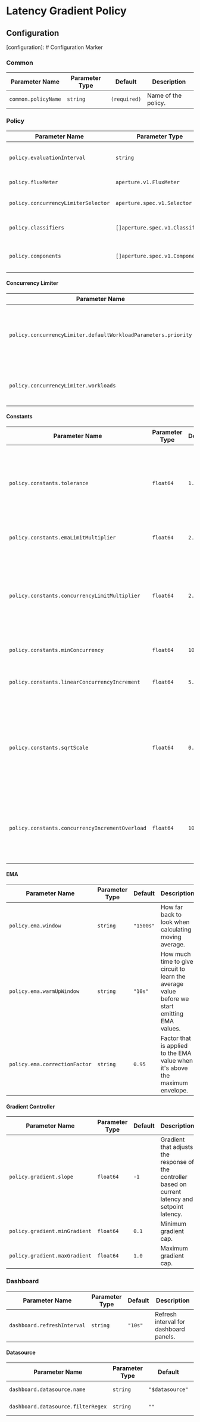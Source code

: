 # Latency Gradient Policy

## Configuration

[configuration]: # Configuration Marker

### Common

| Parameter Name      | Parameter Type | Default      | Description         |
| ------------------- | -------------- | ------------ | ------------------- |
| `common.policyName` | `string`       | `(required)` | Name of the policy. |

### Policy

| Parameter Name                      | Parameter Type                  | Default      | Description                              |
| ----------------------------------- | ------------------------------- | ------------ | ---------------------------------------- |
| `policy.evaluationInterval`         | `string`                        | `"0.5s"`     | How often should policy be re-evaluated. |
| `policy.fluxMeter`                  | `aperture.v1.FluxMeter`         | `(required)` | Flux Meter selector.                     |
| `policy.concurrencyLimiterSelector` | `aperture.spec.v1.Selector`     | `(required)` | Concurrency Limiter selector.            |
| `policy.classifiers`                | `[]aperture.spec.v1.Classifier` | `[]`         | List of classification rules.            |
| `policy.components`                 | `[]aperture.spec.v1.Component`  | `[]`         | List of additional circuit components.   |

#### Concurrency Limiter

| Parameter Name                                                 | Parameter Type                         | Default | Description                                                                |
| -------------------------------------------------------------- | -------------------------------------- | ------- | -------------------------------------------------------------------------- |
| `policy.concurrencyLimiter.defaultWorkloadParameters.priority` | `int`                                  | `20`    | Workload parameters to use in case none of the configured workloads match. |
| `policy.concurrencyLimiter.workloads`                          | `[]aperture.spec.v1.SchedulerWorkload` | `[]`    | A list of additional workloads for the scheduler.                          |

#### Constants

| Parameter Name                                  | Parameter Type | Default | Description                                                                                                                                                                                                                                                                          |
| ----------------------------------------------- | -------------- | ------- | ------------------------------------------------------------------------------------------------------------------------------------------------------------------------------------------------------------------------------------------------------------------------------------ |
| `policy.constants.tolerance`                    | `float64`      | `1.1`   | Tolerance factor beyond which the service is considered to be in overloaded state. E.g. if EMA of latency is 50ms and if Tolerance is 1.1, then service is considered to be in overloaded state if current latency is more than 55ms.                                                |
| `policy.constants.emaLimitMultiplier`           | `float64`      | `2.0`   | Current latency value is multiplied with this factor to calculate max EMA envelope.                                                                                                                                                                                                  |
| `policy.constants.concurrencyLimitMultiplier`   | `float64`      | `2.0`   | Current accepted concurrency is multiplied with this number to calculate upper concurrency limit that can be allowed at the scheduler. This prevents from system to be protected from sudden spikes while the controller catches up on the observability data.                       |
| `policy.constants.minConcurrency`               | `float64`      | `10.0`  | Minimum concurrency allowed in the system during no overload state.                                                                                                                                                                                                                  |
| `policy.constants.linearConcurrencyIncrement`   | `float64`      | `5.0`   | Linear increment to concurrency in each execution tick when the system is not in overloaded state.                                                                                                                                                                                   |
| `policy.constants.sqrtScale`                    | `float64`      | `0.1`   | Scale factor to multiply square root of current accepted concurrrency. This, along with linearConcurrencyIncrement helps calculate overall concurrency increment in each tick. Concurrency is rapidly ramped up in each execution cycle during non-overload state (integral effect). |
| `policy.constants.concurrencyIncrementOverload` | `float64`      | `10.0`  | Concurrent increment to apply during overload state that is still applied despite lowering the overall concurrency in the gradient controller. This is the minimum concurrency that will still be allowed during overload state.                                                     |

#### EMA

| Parameter Name                | Parameter Type | Default   | Description                                                                                   |
| ----------------------------- | -------------- | --------- | --------------------------------------------------------------------------------------------- |
| `policy.ema.window`           | `string`       | `"1500s"` | How far back to look when calculating moving average.                                         |
| `policy.ema.warmUpWindow`     | `string`       | `"10s"`   | How much time to give circuit to learn the average value before we start emitting EMA values. |
| `policy.ema.correctionFactor` | `string`       | `0.95`    | Factor that is applied to the EMA value when it's above the maximum envelope.                 |

#### Gradient Controller

| Parameter Name                | Parameter Type | Default | Description                                                                                         |
| ----------------------------- | -------------- | ------- | --------------------------------------------------------------------------------------------------- |
| `policy.gradient.slope`       | `float64`      | `-1`    | Gradient that adjusts the response of the controller based on current latency and setpoint latency. |
| `policy.gradient.minGradient` | `float64`      | `0.1`   | Minimum gradient cap.                                                                               |
| `policy.gradient.maxGradient` | `float64`      | `1.0`   | Maximum gradient cap.                                                                               |

### Dashboard

| Parameter Name              | Parameter Type | Default | Description                            |
| --------------------------- | -------------- | ------- | -------------------------------------- |
| `dashboard.refreshInterval` | `string`       | `"10s"` | Refresh interval for dashboard panels. |

#### Datasource

| Parameter Name                     | Parameter Type | Default         | Description              |
| ---------------------------------- | -------------- | --------------- | ------------------------ |
| `dashboard.datasource.name`        | `string`       | `"$datasource"` | Datasource name.         |
| `dashboard.datasource.filterRegex` | `string`       | `""`            | Datasource filter regex. |
